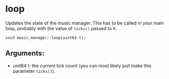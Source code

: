 # loop
Updates the state of the music manager. This has to be called in your main loop, probably with the value of `ticks()` passed to it.

`void music_manager::loop(uint64 t);`

## Arguments:
* uint64 t: the current tick count (you can most likely just make this parameter `ticks()`).
